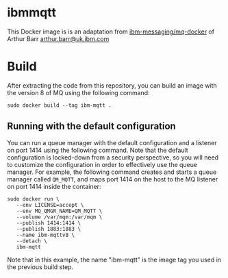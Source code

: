 # ibmmqtt
This Docker image is  is an adaptation from [ibm-messaging/mq-docker](https://github.com/ibm-messaging/mq-docker) of Arthur Barr <arthur.barr@uk.ibm.com>
# Build
After extracting the code from this repository, you can build an image with the version 8 of MQ using the following command:

```
sudo docker build --tag ibm-mqtt .
```

## Running with the default configuration
You can run a queue manager with the default configuration and a listener on port 1414 using the following command.  Note that the default configuration is locked-down from a security perspective, so you will need to customize the configuration in order to effectively use the queue manager.  For example, the following command creates and starts a queue manager called `QM_MQTT`, and maps port 1414 on the host to the MQ listener on port 1414 inside the container:

```
sudo docker run \
   --env LICENSE=accept \
   --env MQ_QMGR_NAME=QM_MQTT \
   --volume /var/mqm:/var/mqm \
   --publish 1414:1414 \
   --publish 1883:1883 \
   --name ibm-mqttv8 \
   --detach \
   ibm-mqtt

```


Note that in this example, the name "ibm-mqtt" is the image tag you used in the previous build step.
